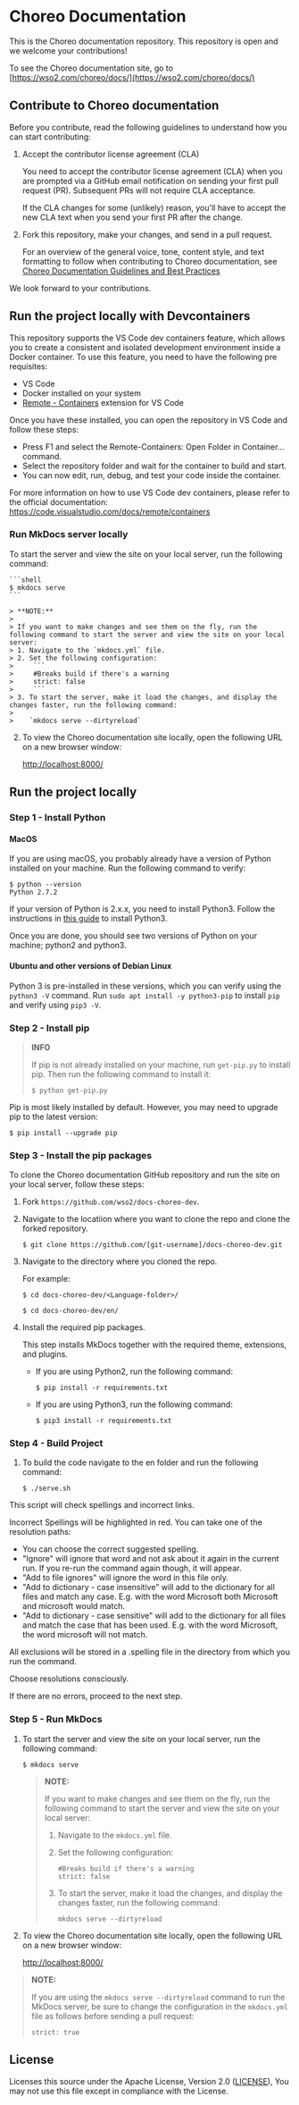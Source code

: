 # Choreo Documentation

This is the Choreo documentation repository. This repository is open and we welcome your contributions!

To see the Choreo documentation site, go to [https://wso2.com/choreo/docs/](https://wso2.com/choreo/docs/)

## Contribute to Choreo documentation

Before you contribute, read the following guidelines to understand how you can start contributing:

1. Accept the contributor license agreement (CLA)

    You need to accept the contributor license agreement (CLA) when you are prompted via a GitHub email notification on sending your first pull request (PR). Subsequent PRs will not require CLA acceptance.

    If the CLA changes for some (unlikely) reason, you'll have to accept the new CLA text when you send your first PR after the change.

2. Fork this repository, make your changes, and send in a pull request.

   For an overview of the general voice, tone, content style, and text formatting to follow when contributing to Choreo documentation, see [Choreo Documentation Guidelines and Best Practices](https://github.com/wso2/docs-choreo-dev/wiki/Choreo-Documentation-Guidelines-and-Best-Practices)

We look forward to your contributions.

## Run the project locally with Devcontainers

This repository supports the VS Code dev containers feature, which allows you to create a consistent and isolated development environment inside a Docker container. To use this feature, you need to have the following pre requisites:

- VS Code
- Docker installed on your system
- [Remote - Containers](https://marketplace.visualstudio.com/items?itemName=ms-vscode-remote.remote-containers) extension for VS Code

Once you have these installed, you can open the repository in VS Code and follow these steps:

- Press F1 and select the Remote-Containers: Open Folder in Container... command.
- Select the repository folder and wait for the container to build and start.
- You can now edit, run, debug, and test your code inside the container.

For more information on how to use VS Code dev containers, please refer to the official documentation: https://code.visualstudio.com/docs/remote/containers

### Run MkDocs server locally

To start the server and view the site on your local server, run the following command:

    ```shell
    $ mkdocs serve
    ```

    > **NOTE:**
    >
    > If you want to make changes and see them on the fly, run the following command to start the server and view the site on your local server:
    > 1. Navigate to the `mkdocs.yml` file.
    > 2. Set the following configuration:
    >     ```
    >     #Breaks build if there's a warning
    >     strict: false
    >     ```
    > 3. To start the server, make it load the changes, and display the changes faster, run the following command:
    >
    >    `mkdocs serve --dirtyreload`

2. To view the Choreo documentation site locally, open the following URL on a new browser window:

    [http://localhost:8000/](http://localhost:8000/)


## Run the project locally

### Step 1 - Install Python

#### MacOS
If you are using macOS, you probably already have a version of Python installed on your machine. Run the following command to verify:

```shell
$ python --version
Python 2.7.2
```

If your version of Python is 2.x.x, you need to install Python3. Follow the instructions in [this guide](https://docs.python-guide.org/starting/install3/osx/) to install Python3.

Once you are done, you should see two versions of Python on your machine; python2 and python3.

#### Ubuntu and other versions of Debian Linux

Python 3 is pre-installed in these versions, which you can verify using the `python3 -V` command. Run `sudo apt install -y python3-pip` to install `pip` and verify using `pip3 -V`.

### Step 2 - Install pip
>
> **INFO**
>
> If pip is not already installed on your machine, run `get-pip.py` to install pip. Then run the following command to install it:
> ```shell
> $ python get-pip.py
> ```
>

Pip is most likely installed by default. However, you may need to upgrade pip to the latest version:

```shell
$ pip install --upgrade pip
```

### Step 3 - Install the pip packages

To clone the Choreo documentation GitHub repository and run the site on your local server, follow these steps:

1. Fork `https://github.com/wso2/docs-choreo-dev`.
2. Navigate to the locatiion where you want to clone the repo and clone the forked repository.

    ```shell
    $ git clone https://github.com/[git-username]/docs-choreo-dev.git
    ```

3. Navigate to the directory where you cloned the repo.

    For example:

    ```shell
    $ cd docs-choreo-dev/<Language-folder>/
    ```

    ```shell
    $ cd docs-choreo-dev/en/
    ```

4. Install the required pip packages.

    This step installs MkDocs together with the required theme, extensions, and plugins.

    - If you are using Python2, run the following command:

      ```shell
      $ pip install -r requirements.txt
      ```

    - If you are using Python3, run the following command:

      ```shell
      $ pip3 install -r requirements.txt
      ```
### Step 4 - Build Project
1. To build the code navigate to the en folder and run the following command:

    ```shell
    $ ./serve.sh
    ```
This script will check spellings and incorrect links. 

Incorrect Spellings will be highlighted in red. You can take one of the resolution paths:
- You can choose the correct suggested spelling. 
- "Ignore" will ignore that word and not ask about it again in the current run. If you re-run the command again though, it will appear.
- "Add to file ignores" will ignore the word in this file only.
- "Add to dictionary - case insensitive" will add to the dictionary for all files and match any case. E.g. with the word Microsoft both Microsoft and microsoft would match.
- "Add to dictionary - case sensitive" will add to the dictionary for all files and match the case that has been used. E.g. with the word Microsoft, the word microsoft will not match.

All exclusions will be stored in a .spelling file in the directory from which you run the command.

Choose resolutions consciously.

If there are no errors, proceed to the next step. 

### Step 5 - Run MkDocs
1. To start the server and view the site on your local server, run the following command:

    ```shell
    $ mkdocs serve
    ```

    > **NOTE:**
    >
    > If you want to make changes and see them on the fly, run the following command to start the server and view the site on your local server:
    > 1. Navigate to the `mkdocs.yml` file.
    > 2. Set the following configuration:
    >     ```
    >     #Breaks build if there's a warning
    >     strict: false
    >     ```
    > 3. To start the server, make it load the changes, and display the changes faster, run the following command:
    >
    >    `mkdocs serve --dirtyreload`

2. To view the Choreo documentation site locally, open the following URL on a new browser window:

    [http://localhost:8000/](http://localhost:8000/)

> **NOTE:**
>
> If you are using the `mkdocs serve --dirtyreload` command to run the MkDocs server, be sure to change the configuration in the `mkdocs.yml` file as follows before sending a pull request:
>
> `strict: true`

## License

Licenses this source under the Apache License, Version 2.0 ([LICENSE](LICENSE)), You may not use this file except in compliance with the License.
